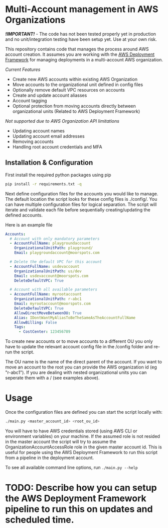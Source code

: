 # Multi-Account management in AWS Organizations

***!IMPORTANT!*** - The code has not been tested properly yet in production and no unit/integration testing have been setup yet. Use at your own risk. 

This repository contains code that manages the process around AWS account creation. It assumes you are working with the [AWS Deployment Framework](https://github.com/awslabs/aws-deployment-framework) for managing deployments in a multi-account AWS organization.

*Current Features*
- Create new AWS accounts within existing AWS Organization
- Move accounts to the organizational unit defined in config files
- Optionally remove default VPC resources on accounts
- Create and update account aliasses
- Account tagging
- Optional protection from moving accounts directly between organizational units (Related to AWS Deployment Framework)


*Not supported due to AWS Organization API limitations*
- Updating account names
- Updating account email addresses
- Removing accounts
- Handling root account credentials and MFA


## Installation & Configuration

First install the required python packages using pip
```bash
pip install -r requirements.txt -q
```

Next define configuration files for the accounts you would like to manage. The default location the script looks for these config files is ./config/. You can have multiple configuration files for logical separation. The script will iterate and validate each file before sequentially creating/updating the defined accounts.

Here is an example file 

```yaml
Accounts:
  # Account with only mandatory parameters
  - AccountFullName: playgroundaccount
    OrganizationalUnitPath: playground/
    Email: playgroundaccount@moorspots.com

  # Delete the default VPC for this account
  - AccountFullName: usdevaccount
    OrganizationalUnitPath: us/dev
    Email: usdevaccount@moorspots.com
    DeleteDefaultVPC: True

  # Account with all available parameters
  - AccountFullName: myrootaccount
    OrganizationalUnitPath: r-abc1
    Email: myrootaccount@moorspots.com
    DeleteDefaultVPC: True
    AllowDirectMoveBetweenOU: True
    Alias: IDontWantMyAliasToBeTheSameAsTheAccountFullName
    AllowBilling: False
    Tags:
      - CostCenter: 123456789
```

To create new accounts or to move accounts to a different OU you only have to update the relevant account config file in the /config folder and re-run the script.

The OU name is the name of the direct parent of the account. If you want to move an account to the root you can provide the AWS organization id (eg "r-abc1"). If you are dealing with nested organizational units you can seperate them with a / (see examples above).

# Usage

Once the configuration files are defined you can start the script locally with:

```bash
./main.py <master_account_id> <root_ou_id>
```

You will have to have AWS credentials stored (using AWS CLI or environment variables) on your machine. If the assumed role is not resided in the master account the script will try to assume the OrganizationAccountAccessRole role in the given master account id. This is useful for people using the AWS Deployment Framework to run this script from a pipeline in the deployment account.

To see all available command line options, run  ```./main.py --help```

# TODO: Describe how you can setup the AWS Deployment Framework pipeline to run this on updates and scheduled time.